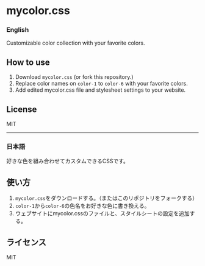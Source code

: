 # mycolor.css

### English

Customizable color collection with your favorite colors.

## How to use

1. Download ```mycolor.css``` (or fork this repository.)
2. Replace color names on ```color-1``` to ```color-6``` with your favorite colors.
3. Add edited mycolor.css file and stylesheet settings to your website.

## License
MIT

---

### 日本語

好きな色を組み合わせてカスタムできるCSSです。

## 使い方

1. ```mycolor.css```をダウンロードする。（またはこのリポジトリをフォークする）
2. ```color-1```から```color-6```の色名をお好きな色に書き換える。
3. ウェブサイトにmycolor.cssのファイルと、スタイルシートの設定を追加する。

## ライセンス
MIT
